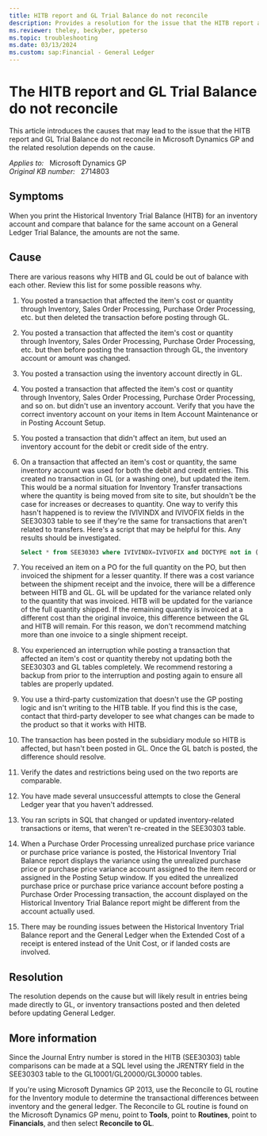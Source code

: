```yaml
---
title: HITB report and GL Trial Balance do not reconcile
description: Provides a resolution for the issue that the HITB report and GL Trial Balance do not reconcile in Microsoft Dynamics GP.
ms.reviewer: theley, beckyber, ppeterso
ms.topic: troubleshooting
ms.date: 03/13/2024
ms.custom: sap:Financial - General Ledger
---
```

# The HITB report and GL Trial Balance do not reconcile

This article introduces the causes that may lead to the issue that the HITB report and GL Trial Balance do not reconcile in Microsoft Dynamics GP and the related resolution depends on the cause.

_Applies to:_ &nbsp; Microsoft Dynamics GP  
_Original KB number:_ &nbsp; 2714803

## Symptoms

When you print the Historical Inventory Trial Balance (HITB) for an inventory account and compare that balance for the same account on a General Ledger Trial Balance, the amounts are not the same.

## Cause

There are various reasons why HITB and GL could be out of balance with each other. Review this list for some possible reasons why.

1. You posted a transaction that affected the item's cost or quantity through Inventory, Sales Order Processing, Purchase Order Processing, etc. but then deleted the transaction before posting through GL.

2. You posted a transaction that affected the item's cost or quantity through Inventory, Sales Order Processing, Purchase Order Processing, etc. but then before posting the transaction through GL, the inventory account or amount was changed.

3. You posted a transaction using the inventory account directly in GL.

4. You posted a transaction that affected the item's cost or quantity through Inventory, Sales Order Processing, Purchase Order Processing, and so on. but didn't use an inventory account. Verify that you have the correct inventory account on your items in Item Account Maintenance or in Posting Account Setup.

5. You posted a transaction that didn't affect an item, but used an inventory account for the debit or credit side of the entry.

6. On a transaction that affected an item's cost or quantity, the same inventory account was used for both the debit and credit entries. This created no transaction in GL (or a washing one), but updated the item. This would be a normal situation for Inventory Transfer transactions where the quantity is being moved from site to site, but shouldn't be the case for increases or decreases to quantity. One way to verify this hasn't happened is to review the IVIVINDX and IVIVOFIX fields in the SEE30303 table to see if they're the same for transactions that aren't related to transfers. Here's a script that may be helpful for this. Any results should be investigated.

   ```sql
   Select * from SEE30303 where IVIVINDX=IVIVOFIX and DOCTYPE not in (3,103)
   ```

7. You received an item on a PO for the full quantity on the PO, but then invoiced the shipment for a lesser quantity. If there was a cost variance between the shipment receipt and the invoice, there will be a difference between HITB and GL. GL will be updated for the variance related only to the quantity that was invoiced. HITB will be updated for the variance of the full quantity shipped. If the remaining quantity is invoiced at a different cost than the original invoice, this difference between the GL and HITB will remain. For this reason, we don't recommend matching more than one invoice to a single shipment receipt.

8. You experienced an interruption while posting a transaction that affected an item's cost or quantity thereby not updating both the SEE30303 and GL tables completely. We recommend restoring a backup from prior to the interruption and posting again to ensure all tables are properly updated.

9. You use a third-party customization that doesn't use the GP posting logic and isn't writing to the HITB table. If you find this is the case, contact that third-party developer to see what changes can be made to the product so that it works with HITB.

10. The transaction has been posted in the subsidiary module so HITB is affected, but hasn't been posted in GL. Once the GL batch is posted, the difference should resolve.
11. Verify the dates and restrictions being used on the two reports are comparable.
12. You have made several unsuccessful attempts to close the General Ledger year that you haven't addressed.
13. You ran scripts in SQL that changed or updated inventory-related transactions or items, that weren't re-created in the SEE30303 table.

14. When a Purchase Order Processing unrealized purchase price variance or purchase price variance is posted, the Historical Inventory Trial Balance report displays the variance using the unrealized purchase price or purchase price variance account assigned to the item record or assigned in the Posting Setup window. If you edited the unrealized purchase price or purchase price variance account before posting a Purchase Order Processing transaction, the account displayed on the Historical Inventory Trial Balance report might be different from the account actually used.

15. There may be rounding issues between the Historical Inventory Trial Balance report and the General Ledger when the Extended Cost of a receipt is entered instead of the Unit Cost, or if landed costs are involved.

## Resolution

The resolution depends on the cause but will likely result in entries being made directly to GL, or inventory transactions posted and then deleted before updating General Ledger.

## More information

Since the Journal Entry number is stored in the HITB (SEE30303) table comparisons can be made at a SQL level using the JRENTRY field in the SEE30303 table to the GL10001/GL20000/GL30000 tables.

If you're using Microsoft Dynamics GP 2013, use the Reconcile to GL routine for the Inventory module to determine the transactional differences between inventory and the general ledger. The Reconcile to GL routine is found on the Microsoft Dynamics GP menu, point to **Tools**, point to **Routines**, point to **Financials**, and then select **Reconcile to GL**.
